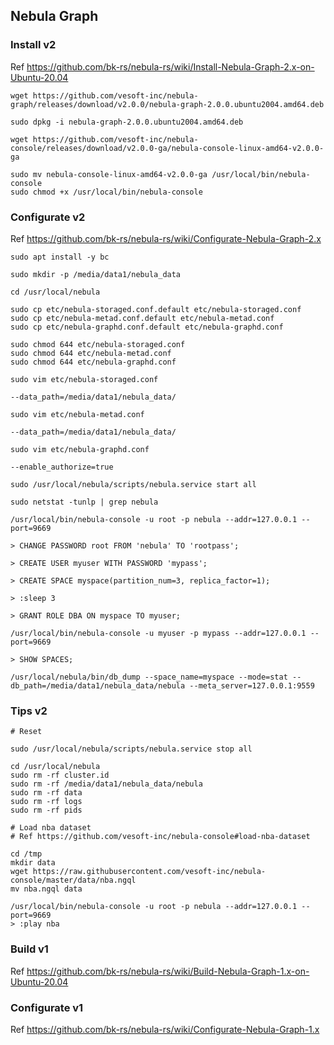 ## Nebula Graph

### Install v2

Ref https://github.com/bk-rs/nebula-rs/wiki/Install-Nebula-Graph-2.x-on-Ubuntu-20.04

```
wget https://github.com/vesoft-inc/nebula-graph/releases/download/v2.0.0/nebula-graph-2.0.0.ubuntu2004.amd64.deb

sudo dpkg -i nebula-graph-2.0.0.ubuntu2004.amd64.deb
```

```
wget https://github.com/vesoft-inc/nebula-console/releases/download/v2.0.0-ga/nebula-console-linux-amd64-v2.0.0-ga

sudo mv nebula-console-linux-amd64-v2.0.0-ga /usr/local/bin/nebula-console
sudo chmod +x /usr/local/bin/nebula-console
```

### Configurate v2

Ref https://github.com/bk-rs/nebula-rs/wiki/Configurate-Nebula-Graph-2.x

```
sudo apt install -y bc
```

```
sudo mkdir -p /media/data1/nebula_data

cd /usr/local/nebula

sudo cp etc/nebula-storaged.conf.default etc/nebula-storaged.conf
sudo cp etc/nebula-metad.conf.default etc/nebula-metad.conf
sudo cp etc/nebula-graphd.conf.default etc/nebula-graphd.conf

sudo chmod 644 etc/nebula-storaged.conf
sudo chmod 644 etc/nebula-metad.conf
sudo chmod 644 etc/nebula-graphd.conf

sudo vim etc/nebula-storaged.conf

--data_path=/media/data1/nebula_data/

sudo vim etc/nebula-metad.conf

--data_path=/media/data1/nebula_data/

sudo vim etc/nebula-graphd.conf

--enable_authorize=true
```

```
sudo /usr/local/nebula/scripts/nebula.service start all

sudo netstat -tunlp | grep nebula
```

```
/usr/local/bin/nebula-console -u root -p nebula --addr=127.0.0.1 --port=9669

> CHANGE PASSWORD root FROM 'nebula' TO 'rootpass';

> CREATE USER myuser WITH PASSWORD 'mypass';

> CREATE SPACE myspace(partition_num=3, replica_factor=1);

> :sleep 3

> GRANT ROLE DBA ON myspace TO myuser;
```

```
/usr/local/bin/nebula-console -u myuser -p mypass --addr=127.0.0.1 --port=9669

> SHOW SPACES;
```

```
/usr/local/nebula/bin/db_dump --space_name=myspace --mode=stat --db_path=/media/data1/nebula_data/nebula --meta_server=127.0.0.1:9559
```

### Tips v2

```
# Reset

sudo /usr/local/nebula/scripts/nebula.service stop all

cd /usr/local/nebula
sudo rm -rf cluster.id
sudo rm -rf /media/data1/nebula_data/nebula
sudo rm -rf data
sudo rm -rf logs
sudo rm -rf pids
```

```
# Load nba dataset
# Ref https://github.com/vesoft-inc/nebula-console#load-nba-dataset

cd /tmp
mkdir data
wget https://raw.githubusercontent.com/vesoft-inc/nebula-console/master/data/nba.ngql
mv nba.ngql data

/usr/local/bin/nebula-console -u root -p nebula --addr=127.0.0.1 --port=9669
> :play nba
```

### Build v1

Ref https://github.com/bk-rs/nebula-rs/wiki/Build-Nebula-Graph-1.x-on-Ubuntu-20.04

### Configurate v1

Ref https://github.com/bk-rs/nebula-rs/wiki/Configurate-Nebula-Graph-1.x
